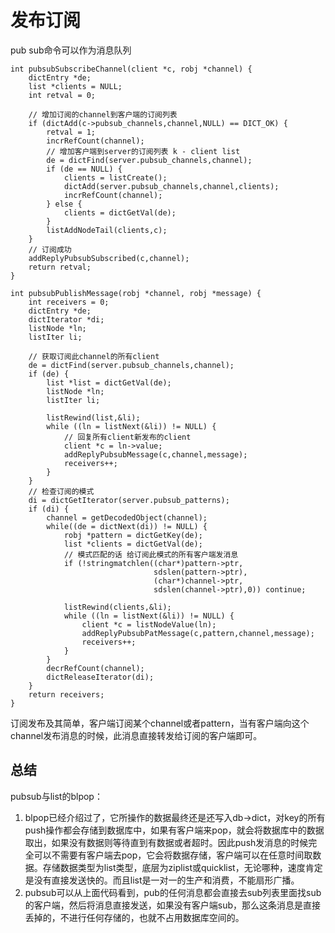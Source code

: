 # 发布订阅
pub sub命令可以作为消息队列
```
int pubsubSubscribeChannel(client *c, robj *channel) {
    dictEntry *de;
    list *clients = NULL;
    int retval = 0;

    // 增加订阅的channel到客户端的订阅列表
    if (dictAdd(c->pubsub_channels,channel,NULL) == DICT_OK) {
        retval = 1;
        incrRefCount(channel);
        // 增加客户端到server的订阅列表 k - client list
        de = dictFind(server.pubsub_channels,channel);
        if (de == NULL) {
            clients = listCreate();
            dictAdd(server.pubsub_channels,channel,clients);
            incrRefCount(channel);
        } else {
            clients = dictGetVal(de);
        }
        listAddNodeTail(clients,c);
    }
    // 订阅成功
    addReplyPubsubSubscribed(c,channel);
    return retval;
}

int pubsubPublishMessage(robj *channel, robj *message) {
    int receivers = 0;
    dictEntry *de;
    dictIterator *di;
    listNode *ln;
    listIter li;

    // 获取订阅此channel的所有client
    de = dictFind(server.pubsub_channels,channel);
    if (de) {
        list *list = dictGetVal(de);
        listNode *ln;
        listIter li;

        listRewind(list,&li);
        while ((ln = listNext(&li)) != NULL) {
            // 回复所有client新发布的client
            client *c = ln->value;
            addReplyPubsubMessage(c,channel,message);
            receivers++;
        }
    }
    // 检查订阅的模式
    di = dictGetIterator(server.pubsub_patterns);
    if (di) {
        channel = getDecodedObject(channel);
        while((de = dictNext(di)) != NULL) {
            robj *pattern = dictGetKey(de);
            list *clients = dictGetVal(de);
            // 模式匹配的话 给订阅此模式的所有客户端发消息
            if (!stringmatchlen((char*)pattern->ptr,
                                sdslen(pattern->ptr),
                                (char*)channel->ptr,
                                sdslen(channel->ptr),0)) continue;

            listRewind(clients,&li);
            while ((ln = listNext(&li)) != NULL) {
                client *c = listNodeValue(ln);
                addReplyPubsubPatMessage(c,pattern,channel,message);
                receivers++;
            }
        }
        decrRefCount(channel);
        dictReleaseIterator(di);
    }
    return receivers;
}
```
订阅发布及其简单，客户端订阅某个channel或者pattern，当有客户端向这个channel发布消息的时候，此消息直接转发给订阅的客户端即可。  
## 总结
pubsub与list的blpop：  
1. blpop已经介绍过了，它所操作的数据最终还是还写入db->dict，对key的所有push操作都会存储到数据库中，如果有客户端来pop，就会将数据库中的数据取出，如果没有数据则等待直到有数据或者超时。因此push发消息的时候完全可以不需要有客户端去pop，它会将数据存储，客户端可以在任意时间取数据。存储数据类型为list类型，底层为ziplist或quicklist，无论哪种，速度肯定是没有直接发送快的。而且list是一对一的生产和消费，不能扇形广播。
2. pubsub可以从上面代码看到，pub的任何消息都会直接去sub列表里面找sub的客户端，然后将消息直接发送，如果没有客户端sub，那么这条消息是直接丢掉的，不进行任何存储的，也就不占用数据库空间的。
